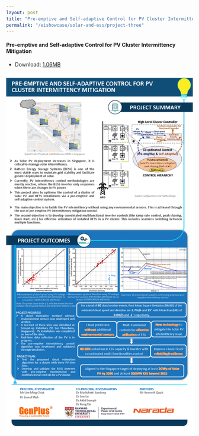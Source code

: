 ```yaml
---
layout: post
title: "Pre-emptive and Self-adaptive Control for PV Cluster Intermittency Mitigation"
permalink: "/eishowcase/solar-and-ess/project-three"
---
```

#### Pre-emptive and Self-adaptive Control for PV Cluster Intermittency Mitigation
* Download: [1.06MB](/files/showcase/solar_ess_03.pdf)

![Pre-emptive and Self-adaptive Control for PV Cluster Intermittency Mitigation](/images/showcase/solar_ess_03.png)


